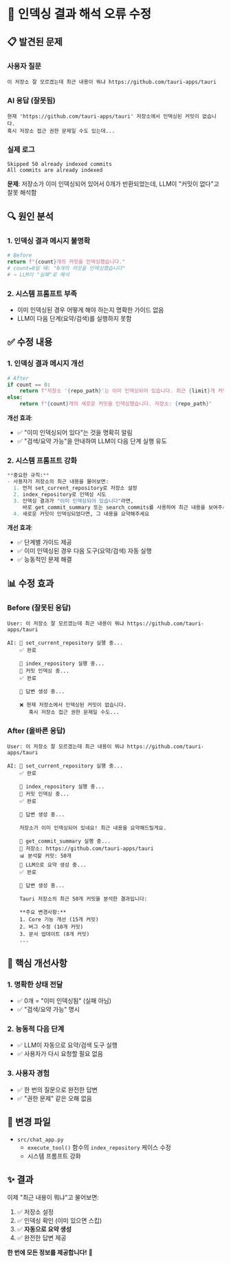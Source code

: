 # 🔧 인덱싱 결과 해석 오류 수정

## 📋 발견된 문제

### 사용자 질문
```
이 저장소 잘 모르겠는데 최근 내용이 뭐냐 https://github.com/tauri-apps/tauri
```

### AI 응답 (잘못됨)
```
현재 'https://github.com/tauri-apps/tauri' 저장소에서 인덱싱된 커밋이 없습니다. 
혹시 저장소 접근 권한 문제일 수도 있는데...
```

### 실제 로그
```
Skipped 50 already indexed commits
All commits are already indexed
```

**문제**: 저장소가 이미 인덱싱되어 있어서 0개가 반환되었는데, LLM이 "커밋이 없다"고 잘못 해석함

## 🔍 원인 분석

### 1. 인덱싱 결과 메시지 불명확
```python
# Before
return f"{count}개의 커밋을 인덱싱했습니다."
# count=0일 때: "0개의 커밋을 인덱싱했습니다"
# → LLM이 "실패"로 해석
```

### 2. 시스템 프롬프트 부족
- 이미 인덱싱된 경우 어떻게 해야 하는지 명확한 가이드 없음
- LLM이 다음 단계(요약/검색)를 실행하지 못함

## ✅ 수정 내용

### 1. 인덱싱 결과 메시지 개선

```python
# After
if count == 0:
    return f"저장소 '{repo_path}'는 이미 인덱싱되어 있습니다. 최근 {limit}개 커밋이 이미 검색 가능한 상태입니다. 이제 커밋을 검색하거나 요약을 볼 수 있습니다."
else:
    return f"{count}개의 새로운 커밋을 인덱싱했습니다. 저장소: {repo_path}"
```

**개선 효과**:
- ✅ "이미 인덱싱되어 있다"는 것을 명확히 알림
- ✅ "검색/요약 가능"을 안내하여 LLM이 다음 단계 실행 유도

### 2. 시스템 프롬프트 강화

```python
**중요한 규칙:**
- 사용자가 저장소의 최근 내용을 물어보면:
  1. 먼저 set_current_repository로 저장소 설정
  2. index_repository로 인덱싱 시도
  3. 인덱싱 결과가 "이미 인덱싱되어 있습니다"라면, 
     바로 get_commit_summary 또는 search_commits를 사용하여 최근 내용을 보여주세요
  4. 새로운 커밋이 인덱싱되었다면, 그 내용을 요약해주세요
```

**개선 효과**:
- ✅ 단계별 가이드 제공
- ✅ 이미 인덱싱된 경우 다음 도구(요약/검색) 자동 실행
- ✅ 능동적인 문제 해결

## 📊 수정 효과

### Before (잘못된 응답)
```
User: 이 저장소 잘 모르겠는데 최근 내용이 뭐냐 https://github.com/tauri-apps/tauri

AI: 🔧 set_current_repository 실행 중...
    ✅ 완료
    
    🔧 index_repository 실행 중...
    💾 커밋 인덱싱 중...
    ✅ 완료
    
    💭 답변 생성 중...
    
    ❌ 현재 저장소에서 인덱싱된 커밋이 없습니다. 
       혹시 저장소 접근 권한 문제일 수도...
```

### After (올바른 응답)
```
User: 이 저장소 잘 모르겠는데 최근 내용이 뭐냐 https://github.com/tauri-apps/tauri

AI: 🔧 set_current_repository 실행 중...
    ✅ 완료
    
    🔧 index_repository 실행 중...
    💾 커밋 인덱싱 중...
    ✅ 완료
    
    💭 답변 생성 중...
    
    저장소가 이미 인덱싱되어 있네요! 최근 내용을 요약해드릴게요.
    
    🔧 get_commit_summary 실행 중...
    📁 저장소: https://github.com/tauri-apps/tauri
    📊 분석할 커밋: 50개
    🤖 LLM으로 요약 생성 중...
    ✅ 완료
    
    💭 답변 생성 중...
    
    Tauri 저장소의 최근 50개 커밋을 분석한 결과입니다:
    
    **주요 변경사항:**
    1. Core 기능 개선 (15개 커밋)
    2. 버그 수정 (10개 커밋)
    3. 문서 업데이트 (8개 커밋)
    ...
```

## 🎯 핵심 개선사항

### 1. 명확한 상태 전달
- ✅ 0개 = "이미 인덱싱됨" (실패 아님)
- ✅ "검색/요약 가능" 명시

### 2. 능동적 다음 단계
- ✅ LLM이 자동으로 요약/검색 도구 실행
- ✅ 사용자가 다시 요청할 필요 없음

### 3. 사용자 경험
- ✅ 한 번의 질문으로 완전한 답변
- ✅ "권한 문제" 같은 오해 없음

## 📝 변경 파일

- `src/chat_app.py`
  - `execute_tool()` 함수의 `index_repository` 케이스 수정
  - 시스템 프롬프트 강화

## ✨ 결과

이제 "최근 내용이 뭐냐"고 물어보면:
1. ✅ 저장소 설정
2. ✅ 인덱싱 확인 (이미 있으면 스킵)
3. ✅ **자동으로 요약 생성**
4. ✅ 완전한 답변 제공

**한 번에 모든 정보를 제공합니다!** 🎉

